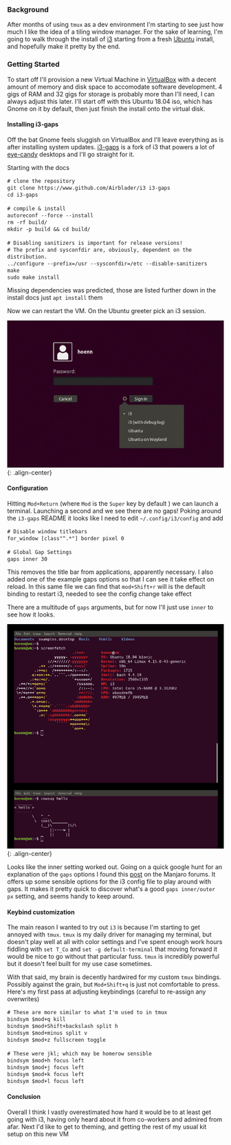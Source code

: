 ### Background
After months of using `tmux` as a dev environment I'm starting to see just how much I like the idea of a tiling window manager. For the sake of learning, I'm going to walk through the install of [i3](link) starting from a fresh [Ubuntu](http://releases.ubuntu.com/18.04/) install, and hopefully make it pretty by the end.

### Getting Started
To start off I'll provision a new Virtual Machine in [VirtualBox](https://www.virtualbox.org/) with a decent amount of memory and disk space to accomodate software development. 4 gigs of RAM and 32 gigs for storage is probably more than I'll need, I can always adjust this later. I'll start off with this Ubuntu 18.04 iso, which has Gnome on it by default, then just finish the install onto the virtual disk.

#### Installing i3-gaps
Off the bat Gnome feels sluggish on VirtualBox and I'll leave everything as is after installing system updates. [i3-gaps](https://github.com/Airblader/i3) is a fork of i3 that powers a lot of [eye-candy](reddit.com/r/unixporn) desktops and I'll go straight for it.

Starting with the docs
```
# clone the repository
git clone https://www.github.com/Airblader/i3 i3-gaps
cd i3-gaps

# compile & install
autoreconf --force --install
rm -rf build/
mkdir -p build && cd build/

# Disabling sanitizers is important for release versions!
# The prefix and sysconfdir are, obviously, dependent on the distribution.
../configure --prefix=/usr --sysconfdir=/etc --disable-sanitizers
make
sudo make install
```
Missing dependencies was predicted, those are listed further down in the install docs just `apt install` them

Now we can restart the VM. On the Ubuntu greeter pick an i3 session.

![image-center](/assets/images/i3/sessionpicker.png){: .align-center}

#### Configuration

Hitting `Mod+Return` (where `Mod` is the `Super` key by default ) we can launch a terminal. Launching a second and we see there are no gaps! Poking around the `i3-gaps` README it looks like I need to edit `~/.config/i3/config` and add 

```
# Disable window titlebars
for_window [class"^.*"] border pixel 0

# Global Gap Settings
gaps inner 30
```

This removes the title bar from applications, apparently necessary. I also added one of the example gaps options so that I can see it take effect on reload. In this same file we can find that `mod+Shift+r` will is the default binding to restart i3, needed to see the config change take effect

There are a multitude of `gaps` arguments, but for now I'll just use `inner` to see how it looks.

![image-center](/assets/images/i3/gaps.png){: .align-center}

Looks like the inner setting worked out. Going on a quick google hunt for an explanation of the `gaps` options I found this [post](https://classicforum.manjaro.org/index.php?topic=27260.0) on the Manjaro forums. It offers up some sensible options for the i3 config file to play around with gaps. It makes it pretty quick to discover what's a good `gaps inner/outer px` setting, and seems handy to keep around.

#### Keybind customization
The main reason I wanted to try out `i3` is because I'm starting to get annoyed with `tmux`. `tmux` is my daily driver for managing my terminal, but doesn't play well at all with color settings and I've spent enough work hours fiddling with `set T_Co` and `set -g default-terminal` that moving forward it would be nice to go without that particular fuss. `tmux` is incredibly powerful but it doesn't feel built for my use case sometimes.

With that said, my brain is decently hardwired for my custom `tmux` bindings. Possibly against the grain, but `Mod+Shift+q` is just not comfortable to press. Here's my first pass at adjusting keybindings (careful to re-assign any overwrites)

```
# These are more similar to what I'm used to in tmux
bindsym $mod+q kill
bindsym $mod+Shift+backslash split h
bindsym $mod+minus split v
bindsym $mod+z fullscreen toggle

# These were jkl; which may be homerow sensible
bindsym $mod+h focus left
bindsym $mod+j focus left
bindsym $mod+k focus left
bindsym $mod+l focus left 
```

#### Conclusion
 Overall I think I vastly overestimated how hard it would be to at least get going with i3, having only heard about it from co-workers and admired from afar. Next I'd like to get to theming, and getting the rest of my usual kit setup on this new VM